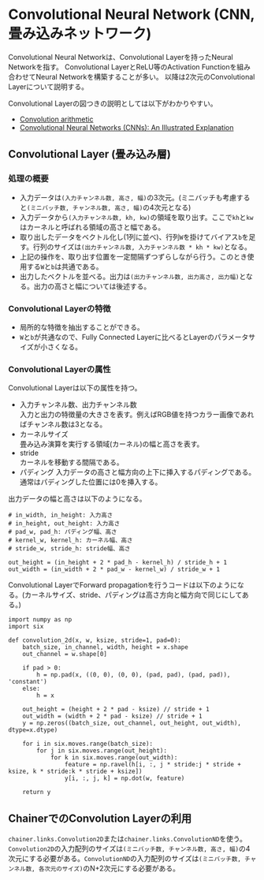 # Convolutional Neural Network (CNN, 畳み込みネットワーク)

Convolutional Neural Networkは、Convolutional Layerを持ったNeural Networkを指す。
Convolutional LayerとReLU等のActivation Functionを組み合わせてNeural Networkを構築することが多い。
以降は2次元のConvolutional Layerについて説明する。

Convolutional Layerの図つきの説明としては以下がわかりやすい。
* [Convolution arithmetic](https://github.com/vdumoulin/conv_arithmetic)
* [Convolutional Neural Networks (CNNs): An Illustrated Explanation](http://xrds.acm.org/blog/2016/06/convolutional-neural-networks-cnns-illustrated-explanation/)

## Convolutional Layer (畳み込み層)

### 処理の概要

* 入力データは`(入力チャンネル数, 高さ, 幅)`の3次元。(ミニバッチも考慮すると`(ミニバッチ数, チャンネル数, 高さ, 幅)`の4次元となる)
* 入力データから`(入力チャンネル数, kh, kw)`の領域を取り出す。ここで`kh`と`kw`はカーネルと呼ばれる領域の高さと幅である。
* 取り出したデータをベクトル化し(1列に並べ)、行列`W`を掛けてバイアス`b`を足す。行列のサイズは`(出力チャンネル数, 入力チャンネル数 * kh * kw)`となる。
* 上記の操作を、取り出す位置を一定間隔ずつずらしながら行う。このとき使用する`W`と`b`は共通である。
* 出力したベクトルを並べる。出力は`(出力チャンネル数, 出力高さ, 出力幅)`となる。出力の高さと幅については後述する。

### Convolutional Layerの特徴

* 局所的な特徴を抽出することができる。
* `W`と`b`が共通なので、Fully Connected Layerに比べるとLayerのパラメータサイズが小さくなる。

### Convolutional Layerの属性

Convolutional Layerは以下の属性を持つ。

* 入力チャンネル数、出力チャンネル数  
入力と出力の特徴量の大きさを表す。例えばRGB値を持つカラー画像であればチャンネル数は3となる。
* カーネルサイズ  
畳み込み演算を実行する領域(カーネル)の幅と高さを表す。
* stride  
カーネルを移動する間隔である。
* パディング
入力データの高さと幅方向の上下に挿入するパディングである。通常はパディングした位置には0を挿入する。

出力データの幅と高さは以下のようになる。

```
# in_width, in_height: 入力高さ
# in_height, out_height: 入力高さ
# pad_w, pad_h: パディング幅、高さ
# kernel_w, kernel_h: カーネル幅、高さ
# stride_w, stride_h: stride幅、高さ

out_height = (in_height + 2 * pad_h - kernel_h) / stride_h + 1
out_width = (in_width + 2 * pad_w - kernel_w) / stride_w + 1
```

Convolutional LayerでForward propagationを行うコードは以下のようになる。(カーネルサイズ、stride、パディングは高さ方向と幅方向で同じにしてある。)

```
import numpy as np
import six

def convolution_2d(x, w, ksize, stride=1, pad=0):
    batch_size, in_channel, width, height = x.shape
    out_channel = w.shape[0]

    if pad > 0:
        h = np.pad(x, ((0, 0), (0, 0), (pad, pad), (pad, pad)), 'constant')
    else:
        h = x

    out_height = (height + 2 * pad - ksize) // stride + 1
    out_width = (width + 2 * pad - ksize) // stride + 1
    y = np.zeros((batch_size, out_channel, out_height, out_width), dtype=x.dtype)

    for i in six.moves.range(batch_size):
        for j in six.moves.range(out_height):
            for k in six.moves.range(out_width):
                feature = np.ravel(h[i, :, j * stride:j * stride + ksize, k * stride:k * stride + ksize])
                y[i, :, j, k] = np.dot(w, feature)

    return y
```

## ChainerでのConvolution Layerの利用

`chainer.links.Convolution2D`または`chainer.links.ConvolutionND`を使う。
`Convolution2D`の入力配列のサイズは`(ミニバッチ数, チャンネル数, 高さ, 幅)`の4次元にする必要がある。`ConvolutionND`の入力配列のサイズは`(ミニバッチ数, チャンネル数, 各次元のサイズ)`のN+2次元にする必要がある。
